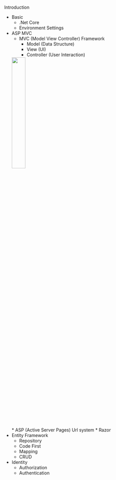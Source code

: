Introduction

+ Basic
    * .Net Core
    * Environment Settings
+ ASP MVC
    * MVC (Model View Controller) Framework
        - Model (Data Structure)
        - View (UI)
        - Controller (User Interaction)
    <img src="https://raw.githubusercontent.com/Draveness/analyze/master/contents/architecture/images/mvx/Standard-MVC.jpg" style="display:block;width:30%">
    * ASP (Active Server Pages) Url system
    * Razor
+ Entity Framework
    * Repository 
    * Code First
    * Mapping
    * CRUD
+ Identity
    * Authorization
    * Authentication


